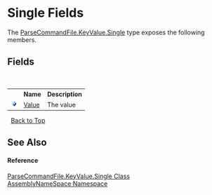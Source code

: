 # Single Fields
 

The <a href="a04c6696-99ec-62b4-8537-03780d6803e9">ParseCommandFile.KeyValue.Single</a> type exposes the following members.


## Fields
&nbsp;<table><tr><th></th><th>Name</th><th>Description</th></tr><tr><td>![Public field](media/pubfield.gif "Public field")</td><td><a href="a1420889-3414-23ec-b28e-25460fc6d4c4">Value</a></td><td>
The value</td></tr></table>&nbsp;
<a href="#single-fields">Back to Top</a>

## See Also


#### Reference
<a href="a04c6696-99ec-62b4-8537-03780d6803e9">ParseCommandFile.KeyValue.Single Class</a><br /><a href="6bcc80ef-5cfd-db5f-1eb2-7297d1c16397">AssemblyNameSpace Namespace</a><br />
